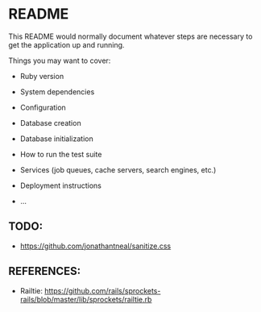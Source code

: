 # README

This README would normally document whatever steps are necessary to get the
application up and running.

Things you may want to cover:

* Ruby version

* System dependencies

* Configuration

* Database creation

* Database initialization

* How to run the test suite

* Services (job queues, cache servers, search engines, etc.)

* Deployment instructions

* ...

## TODO:

* https://github.com/jonathantneal/sanitize.css

## REFERENCES:

* Railtie: https://github.com/rails/sprockets-rails/blob/master/lib/sprockets/railtie.rb
